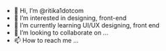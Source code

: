 - 👋 Hi, I’m @ritika1dotcom
- 👀 I’m interested in designing, front-end
- 🌱 I’m currently learning UI/UX designing, front end 
- 💞️ I’m looking to collaborate on ...
- 📫 How to reach me ...

<!---
ritika1dotcom/ritika1dotcom is a ✨ special ✨ repository because its `README.md` (this file) appears on your GitHub profile.
You can click the Preview link to take a look at your changes.
--->
